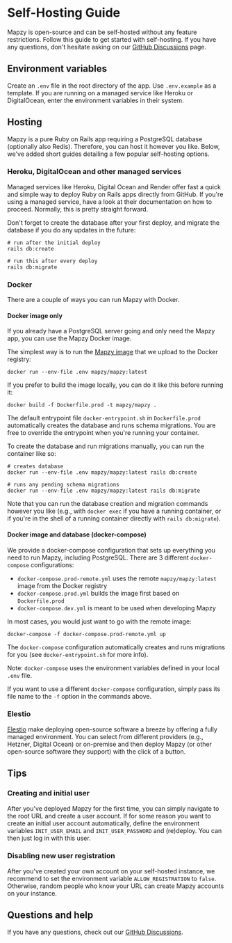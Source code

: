 # Self-Hosting Guide

Mapzy is open-source and can be self-hosted without any feature restrictions. Follow this guide to get started with self-hosting. If you have any questions, don't hesitate asking on our [GitHub Discussions](https://github.com/mapzy/mapzy/discussions) page.

## Environment variables

Create an `.env` file in the root directory of the app. Use `.env.example` as a template. If you are running on a managed service like Heroku or DigitalOcean, enter the environment variables in their system.

## Hosting
Mapzy is a pure Ruby on Rails app requiring a PostgreSQL database (optionally also Redis). Therefore, you can host it however you like. Below, we've added short guides detailing a few popular self-hosting options.

### Heroku, DigitalOcean and other managed services
Managed services like Heroku, Digital Ocean and Render offer fast a quick and simple way to deploy Ruby on Rails apps directly from GitHub. If you're using a managed service, have a look at their documentation on how to proceed. Normally, this is pretty straight forward.

Don't forget to create the database after your first deploy, and migrate the database if you do any updates in the future:
```shell
# run after the initial deploy
rails db:create

# run this after every deploy
rails db:migrate
```

### Docker
There are a couple of ways you can run Mapzy with Docker.

#### Docker image only
If you already have a PostgreSQL server going and only need the Mapzy app, you can use the Mapzy Docker image.

The simplest way is to run the [Mapzy image](https://hub.docker.com/r/mapzy/mapzy) that we upload to the Docker registry:

`docker run --env-file .env mapzy/mapzy:latest`

If you prefer to build the image locally, you can do it like this before running it:

`docker build -f Dockerfile.prod -t mapzy/mapzy .`

The default entrypoint file `docker-entrypoint.sh` in `Dockerfile.prod` automatically creates the database and runs schema migrations. You are free to override the entrypoint when you're running your container.

To create the database and run migrations manually, you can run the container like so:
```shell
# creates database
docker run --env-file .env mapzy/mapzy:latest rails db:create

# runs any pending schema migrations
docker run --env-file .env mapzy/mapzy:latest rails db:migrate
```

Note that you can run the database creation and migration commands however you like (e.g., with `docker exec` if you have a running container, or if you're in the shell of a running container directly with `rails db:migrate`).

#### Docker image and database (docker-compose)

We provide a docker-compose configuration that sets up everything you need to run Mapzy, including PostgreSQL.
There are 3 different `docker-compose` configurations:

- `docker-compose.prod-remote.yml` uses the remote `mapzy/mapzy:latest` image from the Docker registry
- `docker-compose.prod.yml` builds the image first based on `Dockerfile.prod`
- `docker-compose.dev.yml` is meant to be used when developing Mapzy

In most cases, you would just want to go with the remote image:

`docker-compose -f docker-compose.prod-remote.yml up`

The `docker-compose` configuration automatically creates and runs migrations for you (see `docker-entrypoint.sh` for more info).

Note: `docker-compose` uses the environment variables defined in your local `.env` file.

If you want to use a different `docker-compose` configuration, simply pass its file name to the `-f` option in the commands above.

### Elestio

[Elestio](https://elest.io) make deploying open-source software a breeze by offering a fully managed environment. You can select from different providers (e.g., Hetzner, Digital Ocean) or on-premise and then deploy Mapzy (or other open-source software they support) with the click of a button.

## Tips

### Creating and initial user
After you've deployed Mapzy for the first time, you can simply navigate to the root URL and create a user account. If for some reason you want to create an initial user account automatically, define the environment variables `INIT_USER_EMAIL` and `INIT_USER_PASSWORD` and (re)deploy. You can then just log in with this user.

### Disabling new user registration
After you've created your own account on your self-hosted instance, we recommend to set the environment variable `ALLOW_REGISTRATION` to `false`. Otherwise, random people who know your URL can create Mapzy accounts on your instance.

## Questions and help
If you have any questions, check out our [GitHub Discussions](https://github.com/mapzy/mapzy/discussions).